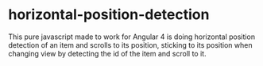 # horizontal-position-detection
This pure javascript made to work for Angular 4 is doing horizontal position detection of an item and scrolls to its position, sticking to its position when changing view by detecting the id of the item and scroll to it.
